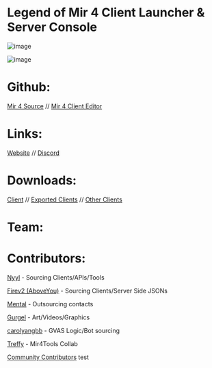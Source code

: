 # Legend of Mir 4 Client Launcher & Server Console

![image](https://github.com/JevLOMCN/mir4-launcher/assets/68875342/42eb3453-f414-4b89-a62e-7ce1ea459796)

![image](https://github.com/JevLOMCN/mir4-launcher/assets/68875342/cdb640b2-f390-461a-9ba4-eca75baf9f30)

# Github:

[Mir 4 Source](https://github.com/JevLOMCN/mir4) // [Mir 4 Client Editor](https://github.com/JevLOMCN/Mir-4-Client-Editor)

# Links:

[Website](https://thelegendofmir.uk) // [Discord](https://discord.gg/rrrzFM3W)

# Downloads:
[Client](https://mirfiles.com/resources/mir2/users/Jev/Mir%204/Mir%204%20Client.rar) // [Exported Clients](https://mirfiles.com/resources/mir2/users/Jev/Mir%204/Exports/) // [Other Clients](https://mirfiles.com/resources/mir2/users/Jev/Mir%204/Other%20Clients/)

# Team:

# Contributors:
[Nyyl](https://www.lomcn.net/forum/members/nyylxd.42262/) - Sourcing Clients/APIs/Tools

[Firev2 (AboveYou)](https://www.lomcn.net/forum/members/aboveyou.45200/) - Sourcing Clients/Server Side JSONs

[Mental](https://www.lomcn.net/forum/members/mental.3870/) - Outsourcing contacts

[Gurgel](https://www.lomcn.net/forum/members/gurgell.45127/) - Art/Videos/Graphics

[carolyangbb](https://www.lomcn.net/forum/members/yangboy.45108/) - GVAS Logic/Bot sourcing

[Treffy](https://www.mir4tools.com/) - Mir4Tools Collab

[Community Contributors](https://github.com/JevLOMCN/mir4-launcher/graphs/contributors)
test